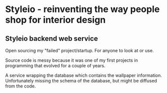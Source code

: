 # Styleio - reinventing the way people shop for interior design
## Styleio backend web service

Open sourcing my "failed" project/startup. For anyone to look at or use. 

Source code is messy because it was one of my first projects in programming that evolved for a couple of years. 

A service wrapping the database which contains the wallpaper information. Unfortunately missing the schema of the database, but might be diffused from the code.
